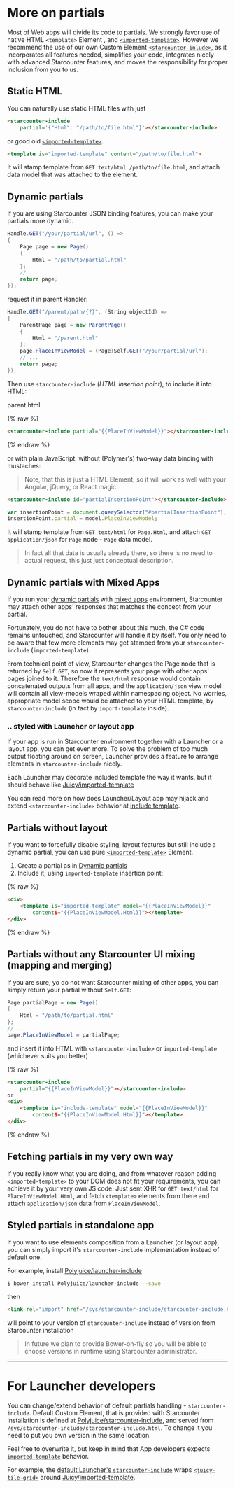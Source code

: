 # More on partials

Most of Web apps will divide its code to partials. We strongly favor use of native HTML `<template>` Element , and [`<imported-template>`](http://github.com/Juicy/imported-template). However we recommend the use of our own Custom Element [`<starcounter-inlude>`](https://github.com/Polyjuice/launcher-include), as it incorporates all features needed, simplifies your code, integrates nicely with advanced Starcounter features, and moves the responsibility for proper inclusion from you to us.

## Static HTML

You can naturally use static HTML files with just

```html
<starcounter-include
    partial='{"Html": "/path/to/file.html"}'></starcounter-include>
```

or good old [`<imported-template>`](http://github.com/Juicy/imported-template).

```html
<template is="imported-template" content="/path/to/file.html">
```
It will stamp template from `GET text/html /path/to/file.html`, and attach data model that was attached to the element.

## Dynamic partials

If you are using Starcounter JSON binding features, you can make your partials more dynamic.

```csharp
Handle.GET("/your/partial/url", () =>
{
    Page page = new Page()
    {
        Html = "/path/to/partial.html"
    };
    // ...
    return page;
});
```
request it in parent Handler:

```csharp
Handle.GET("/parent/path/{?}", (String objectId) =>
{
    ParentPage page = new ParentPage()
    {
        Html = "/parent.html"
    };
    page.PlaceInViewModel = (Page)Self.GET("/your/partial/url");
    // ...
    return page;
});
```
Then use `starcounter-include` (_HTML insertion point_), to include it into HTML:

<div class="code-name">parent.html</div>

{% raw %}
```html
<starcounter-include partial="{{PlaceInViewModel}}"></starcounter-include>
```
{% endraw %}

or with plain JavaScript, without (Polymer's) two-way data binding with mustaches:
> <i class="fa fa-exclamation-circle  button-icon-left"></i> Note, that this is just a HTML Element, so it will work as well with your Angular, jQuery, or React magic.

```html
<starcounter-include id="partialInsertionPoint"></starcounter-include>
```

```javascript
var insertionPoint = document.querySelector("#partialInsertionPoint");
insertionPoint.partial = model.PlaceInViewModel;
```

It will stamp template from `GET text/html` for `Page.Html`, and attach `GET application/json` for `Page` node - `Page` data model.


> In fact all that data is usually already there, so there is no need to actual request, this just just conceptual description.

## Dynamic partials with Mixed Apps

If you run your [dynamic partials](#dynamic-partials) with [mixed apps](/guides/mapping-and-blending/) environment, Starcounter may attach other apps' responses that matches the concept from your partial.

Fortunately, you do not have to bother about this much, the C# code remains untouched, and Starcounter will handle it by itself. You only need to be aware that few more elements may get stamped from your `starcounter-include` (`imported-template`).

From technical point of view, Starcounter changes the Page node that is returned by `Self.GET`, so now it represents your page with other apps' pages joined to it. Therefore the `text/html` response would contain concatenated outputs from all apps, and the `application/json` view model will contain all view-models wraped within namespacing object. No worries, appropriate model scope would be attached to your HTML template, by `starcounter-include` (in fact by `import-template` inside).

### .. styled with Launcher or layout app

If your app is run in Starcounter environment together with a Launcher or a layout app, you can get even more. To solve the problem of too much output floating around on screen, Launcher provides a feature to arrange elements in `starcounter-include` nicely.

Each Launcher may decorate included template the way it wants, but it should behave like [Juicy/imported-template](https://github.com/Juicy/imported-template#imported-template)

You can read more on how does Launcher/Layout app may hijack and extend `<starcounter-include>` behavior at [include template](https://github.com/Polyjuice/Launcher/wiki/imported-template-in-Polyjuice).

## Partials without layout

If you want to forcefully disable styling, layout features but still include a dynamic partial, you can use pure [`<imported-template>`](http://github.com/Juicy/imported-template) Element.

 1. Create a partial as in [Dynamic partials](#dynamic-partials)
 2. Include it, using `imported-template` insertion point:

{% raw %}
 ```html
 <div>
     <template is="imported-template" model="{{PlaceInViewModel}}"
         content$="{{PlaceInViewModel.Html}}"></template>
 </div>
 ```
{% endraw %}

## Partials without any Starcounter UI mixing (mapping and merging)

If you are sure, yo do not want Starcounter mixing of other apps, you can simply return your partial without `Self.GET`:

```csharp
Page partialPage = new Page()
{
    Html = "/path/to/partial.html"
};
// ...
page.PlaceInViewModel = partialPage;
```

and insert it into HTML with `<starcounter-include>` or `imported-template` (whichever suits you better)

{% raw %}
```html
<starcounter-include
    partial="{{PlaceInViewModel}}"></starcounter-include>
or
<div>
    <template is="include-template" model="{{PlaceInViewModel}}"
        content$="{{PlaceInViewModel.Html}}"></template>
</div>
```
{% endraw %}

## Fetching partials in my very own way

If you really know what you are doing, and from whatever reason adding `<imported-template>` to your DOM does not fit your requirements, you can achieve it by your very own JS code.
Just sent XHR for `GET text/html` for `PlaceInViewModel.Html`, and fetch `<template>` elements from there and attach `application/json` data from `PlaceInViewModel`.


## Styled partials in standalone app

If you want to use elements composition from a Launcher (or layout app), you can simply import it's `starcounter-include` implementation instead of default one.

For example, install [Polyjuice/launcher-include](https://github.com/Polyjuice/launcher-include)
```bash
$ bower install Polyjuice/launcher-include --save
```
then
```html
<link rel="import" href="/sys/starcounter-include/starcounter-include.html">
```
will point to your version of `starcounter-include` instead of version from Starcounter installation


> <i class="fa fa-rocket button-icon-left"></i> In future we plan to provide Bower-on-fly so you will be able to choose versions in runtime using Starcounter administrator.


-------

# For Launcher developers

You can change/extend behavior of default partials handling - `starcounter-include`.
Default Custom Element, that is provided with Starcounter installation is defined at [Polyjuice/starcounter-include](https://github.com/Polyjuice/starcounter-include), and served from `/sys/starcounter-include/starcounter-include.html`.
To change it you need to put you own version in the same location.

Feel free to overwrite it, but keep in mind that App developers expects [`imported-template`](https://github.com/Juicy/imported-template#imported-template) behavior.


For example, the [default Launcher's `starcounter-include`](https://github.com/Polyjuice/launcher-include) wraps [`<juicy-tile-grid>`](https://github.com/Juicy/juicy-tile-grid) around [Juicy/imported-template](https://github.com/Juicy/imported-template#imported-template).
